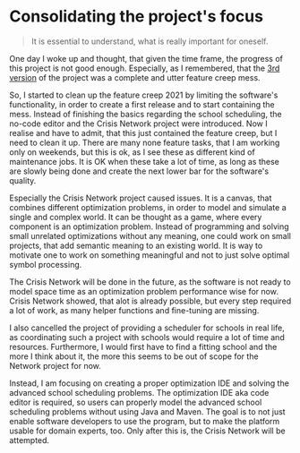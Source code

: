 # Consolidating the project's focus
> It is essential to understand, what is really important for oneself.
 
One day I woke up and thought, that given the time frame,
the progress of this project is not good enough.
Especially, as I remembered, that the [3rd version](./2021-07-07-Creating-The-First-Public-Release.md)
of the project was a complete and utter feature creep mess.

So, I started to clean up the feature creep
2021 by limiting the software's functionality, in order to create a first release and to start containing the mess.
Instead of finishing the basics regarding the school scheduling,
the no-code editor and the Crisis Network project were introduced.
Now I realise and have to admit, that this just contained the feature creep,
but I need to clean it up.
There are many none feature tasks, that I am working only on weekends,
but this is ok, as I see these as different kind of maintenance jobs.
It is OK when these take a lot of time, as long as these are slowly being done and
create the next lower bar for the software's quality.

Especially the Crisis Network project caused issues.
It is a canvas, that combines different optimization problems, in order to model and simulate a single and complex world.
It can be thought as a game, where every component is an optimization problem.
Instead of programming and solving small unrelated optimizations without any meaning,
one could work on small projects, that add semantic meaning to an existing world.
It is way to motivate one to work on something meaningful and not to just solve optimal symbol processing.

The Crisis Network will be done in the future,
as the software is not ready to model space time as an optimization problem performance wise for now.
Crisis Network showed, that alot is already possible, but every step required a lot of work,
as many helper functions and fine-tuning are missing.

I also cancelled the project of providing a scheduler for schools in real life,
as coordinating such a project with schools  would require a lot of time and resources.
Furthermore, I would first have to find a fitting school and
the more I think about it, the more this seems to be out of scope for the Network project for now.

Instead, I am focusing on creating a proper optimization IDE and solving the advanced school scheduling problems.
The optimization IDE aka code editor is required,
so users can properly model the advanced school scheduling problems without using Java and Maven.
The goal is to not just enable software developers to use the program,
but to make the platform usable for domain experts, too.
Only after this is, the Crisis Network will be attempted.